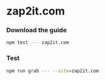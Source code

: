 # zap2it.com

### Download the guide

```sh
npm test --- zap2it.com
```

### Test

```sh
npm run grab --- --site=zap2it.com
```
